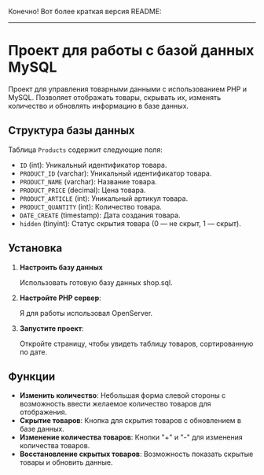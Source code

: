 Конечно! Вот более краткая версия README:

---

# Проект для работы с базой данных MySQL

Проект для управления товарными данными с использованием PHP и MySQL. Позволяет отображать товары, скрывать их, изменять количество и обновлять информацию в базе данных.

## Структура базы данных

Таблица `Products` содержит следующие поля:

- `ID` (int): Уникальный идентификатор товара.
- `PRODUCT_ID` (varchar): Уникальный идентификатор товара.
- `PRODUCT_NAME` (varchar): Название товара.
- `PRODUCT_PRICE` (decimal): Цена товара.
- `PRODUCT_ARTICLE` (int): Уникальный артикул товара.
- `PRODUCT_QUANTITY` (int): Количество товара.
- `DATE_CREATE` (timestamp): Дата создания товара.
- `hidden` (tinyint): Статус скрытия товара (0 — не скрыт, 1 — скрыт).

## Установка

1. **Настроить базу данных**
   
   Использовать готовую базу данных shop.sql.

2. **Настройте PHP сервер**:

   Я для работы использовал OpenServer.

3. **Запустите проект**:

   Откройте страницу, чтобы увидеть таблицу товаров, сортированную по дате.

## Функции
- **Изменить количество**: Небольшая форма слевой стороны с возможность ввести желаемое количество товаров для отображения.
- **Скрытие товаров**: Кнопка для скрытия товаров с обновлением в базе данных.
- **Изменение количества товаров**: Кнопки "+" и "-" для изменения количества товаров.
- **Восстановление скрытых товаров**: Возможность показать скрытые товары и обновить данные.
